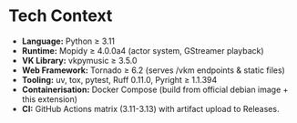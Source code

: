 
# Tech Context

- **Language:** Python ≥ 3.11
- **Runtime:** Mopidy ≥ 4.0.0a4 (actor system, GStreamer playback)
- **VK Library:** vkpymusic ≥ 3.5.0
- **Web Framework:** Tornado ≥ 6.2 (serves /vkm endpoints & static files)
- **Tooling:** uv, tox, pytest, Ruff 0.11.0, Pyright ≥ 1.1.394
- **Containerisation:** Docker Compose (build from official debian image + this extension)
- **CI:** GitHub Actions matrix (3.11-3.13) with artifact upload to Releases.
